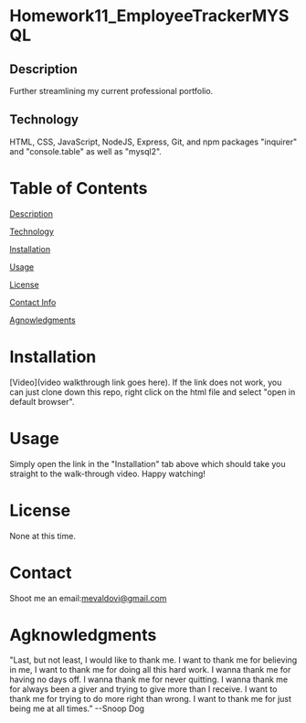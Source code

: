 # Homework11_EmployeeTrackerMYSQL

## Description
Further streamlining my current professional portfolio.

## Technology 
HTML, CSS, JavaScript, NodeJS, Express, Git, and npm packages "inquirer" and "console.table" as well as "mysql2".

# Table of Contents
[Description](https://github.com/mevaldovi/Homework11_EmployeeTrackerMYSQL#Description)

[Technology](https://github.com/mevaldovi/Homework11_EmployeeTrackerMYSQL#Technology)

[Installation](https://github.com/mevaldovi/Homework11_EmployeeTrackerMYSQL#Installation)


[Usage](https://github.com/mevaldovi/Homework11_EmployeeTrackerMYSQL#Usage)


[License](https://github.com/mevaldovi/Homework11_EmployeeTrackerMYSQL#License)


[Contact Info](https://github.com/mevaldovi/Homework11_EmployeeTrackerMYSQL#Contact)


[Agnowledgments](https://github.com/mevaldovi/Homework11_EmployeeTrackerMYSQL#Agknowledgments)

# Installation
[Video](video walkthrough link goes here). 
If the link does not work, you can just clone down this repo, right click on the html file and select "open in default browser". 
# Usage
Simply open the link in the "Installation" tab above which should take you straight to the walk-through video. Happy watching! 
# License
None at this time.
# Contact
Shoot me an email:[mevaldovi@gmail.com](mailto:mevaldovi@gmail.com)
# Agknowledgments
"Last, but not least, I would like to thank me. I want to thank me for believing in me, I want to thank me for doing all this hard work. I wanna thank me for having no days off. I wanna thank me for never quitting. I wanna thank me for always been a giver and trying to give more than I receive. I want to thank me for trying to do more right than wrong. I want to thank me for just being me at all times.” --Snoop Dog
